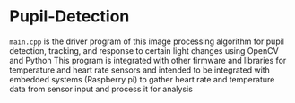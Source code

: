 # Pupil-Detection

``` main.cpp ``` is the driver program of this image processing algorithm for pupil detection, tracking, and response to certain light changes using OpenCV and Python 
This program is integrated with other firmware and libraries for temperature and heart rate sensors and intended to be integrated with  embedded systems (Raspberry pi) to gather heart rate and temperature data from sensor input and process it for analysis
